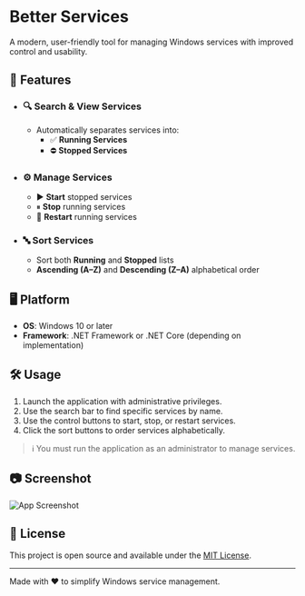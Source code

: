 # Better Services 

A modern, user-friendly tool for managing Windows services with improved control and usability.

## 🚀 Features

- ### 🔍 Search & View Services
  - Automatically separates services into:
    - ✅ **Running Services**
    - ⛔ **Stopped Services**

- ### ⚙️ Manage Services
  - ▶️ **Start** stopped services
  - ⏸ **Stop** running services
  - 🔄 **Restart** running services

- ### 🔤 Sort Services
  - Sort both **Running** and **Stopped** lists
  - **Ascending (A–Z)** and **Descending (Z–A)** alphabetical order

## 🖥️ Platform

- **OS**: Windows 10 or later  
- **Framework**: .NET Framework or .NET Core (depending on implementation)

## 🛠️ Usage

1. Launch the application with administrative privileges.
2. Use the search bar to find specific services by name.
3. Use the control buttons to start, stop, or restart services.
4. Click the sort buttons to order services alphabetically.

> ℹ️ You must run the application as an administrator to manage services.

## 📷 Screenshot

![App Screenshot](screenshot.png) <!-- Optional: Replace with your actual screenshot -->

## 📄 License

This project is open source and available under the [MIT License](LICENSE).

---

Made with ❤️ to simplify Windows service management.
